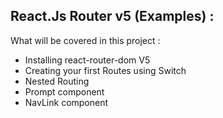 ## React.Js Router v5 (Examples) :

What will be covered in this project :

- Installing react-router-dom V5
- Creating your first Routes using Switch
- Nested Routing
- Prompt component
- NavLink component
